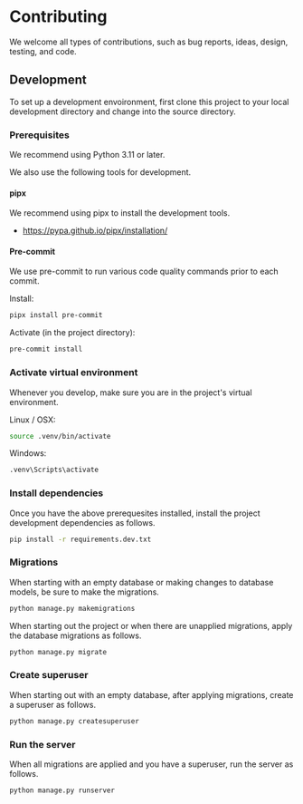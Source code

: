 # Contributing

We welcome all types of contributions, such as bug reports, ideas, design, testing, and code.

## Development

To set up a development envoironment, first clone this project to your local development directory and change into the source directory.

### Prerequisites

We recommend using Python 3.11 or later.

We also use the following tools for development.

#### pipx

We recommend using pipx to install the development tools.

- https://pypa.github.io/pipx/installation/

#### Pre-commit

We use pre-commit to run various code quality commands prior to each commit.

Install:

```sh
pipx install pre-commit
```

Activate (in the project directory):

```sh
pre-commit install
```

### Activate virtual environment

Whenever you develop, make sure you are in the project's virtual environment.

Linux / OSX:

```sh
source .venv/bin/activate
```

Windows:

```sh
.venv\Scripts\activate
```

### Install dependencies

Once you have the above prerequesites installed, install the project development dependencies as follows.

```sh
pip install -r requirements.dev.txt
```

### Migrations

When starting with an empty database or making changes to database models, be sure to make the migrations.

```sh
python manage.py makemigrations
```

When starting out the project or when there are unapplied migrations, apply the database migrations as follows.

```sh
python manage.py migrate
```

### Create superuser

When starting out with an empty database, after applying migrations, create a superuser as follows.

```sh
python manage.py createsuperuser
```

### Run the server

When all migrations are applied and you have a superuser, run the server as follows.

```sh
python manage.py runserver
```
